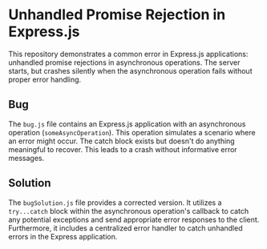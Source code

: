 # Unhandled Promise Rejection in Express.js

This repository demonstrates a common error in Express.js applications: unhandled promise rejections in asynchronous operations.  The server starts, but crashes silently when the asynchronous operation fails without proper error handling.

## Bug

The `bug.js` file contains an Express.js application with an asynchronous operation (`someAsyncOperation`). This operation simulates a scenario where an error might occur.  The catch block exists but doesn't do anything meaningful to recover.  This leads to a crash without informative error messages.

## Solution

The `bugSolution.js` file provides a corrected version. It utilizes a `try...catch` block within the asynchronous operation's callback to catch any potential exceptions and send appropriate error responses to the client.  Furthermore, it includes a centralized error handler to catch unhandled errors in the Express application.